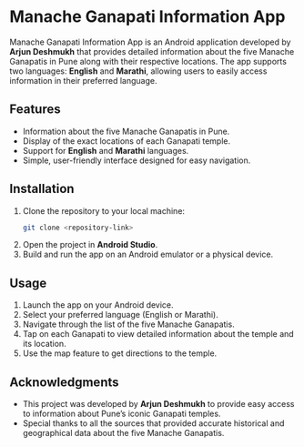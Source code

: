 # Manache Ganapati Information App

Manache Ganapati Information App is an Android application developed by **Arjun Deshmukh** that provides detailed information about the five Manache Ganapatis in Pune along with their respective locations. The app supports two languages: **English** and **Marathi**, allowing users to easily access information in their preferred language.

## Features

- Information about the five Manache Ganapatis in Pune.
- Display of the exact locations of each Ganapati temple.
- Support for **English** and **Marathi** languages.
- Simple, user-friendly interface designed for easy navigation.

## Installation

1. Clone the repository to your local machine:
    ```bash
    git clone <repository-link>
    ```
2. Open the project in **Android Studio**.
3. Build and run the app on an Android emulator or a physical device.

## Usage

1. Launch the app on your Android device.
2. Select your preferred language (English or Marathi).
3. Navigate through the list of the five Manache Ganapatis.
4. Tap on each Ganapati to view detailed information about the temple and its location.
5. Use the map feature to get directions to the temple.

## Acknowledgments

- This project was developed by **Arjun Deshmukh** to provide easy access to information about Pune’s iconic Ganapati temples.
- Special thanks to all the sources that provided accurate historical and geographical data about the five Manache Ganapatis.
